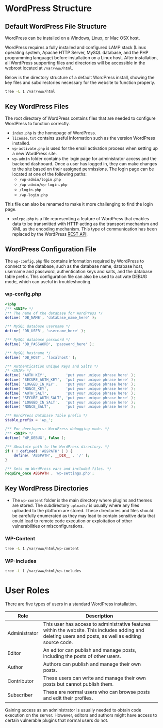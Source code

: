 # WordPress Structure
## Default WordPress File Structure
WordPress can be installed on a Windows, Linux, or Mac OSX host.

WordPress requires a fully installed and configured LAMP stack (Linux operating system, Apache HTTP Server, MySQL database, and the PHP programming language) before installation on a Linux host. After installation, all WordPress supporting files and directories will be accessible in the webroot located at `/var/www/html`.

Below is the directory structure of a default WordPress install, showing the key files and subdirectories necessary for the website to function properly.
```bash
tree -L 1 /var/www/html
```
## Key WordPress Files
The root directory of WordPress contains files that are needed to configure WordPress to function correctly.
- `index.php` is the homepage of WordPress.
- `license.txt` contains useful information such as the version WordPress installed.
- `wp-activate.php` is used for the email activation process when setting up a new WordPress site.
- `wp-admin` folder contains the login page for administrator access and the backend dashboard. Once a user has logged in, they can make changes to the site based on their assigned permissions. The login page can be located at one of the following paths:
    - `/wp-admin/login.php`
    - `/wp-admin/wp-login.php`
    - `/login.php`
    - `/wp-login.php`

This file can also be renamed to make it more challenging to find the login page.
- `xmlrpc.php` is a file representing a feature of WordPress that enables data to be transmitted with HTTP acting as the transport mechanism and XML as the encoding mechanism. This type of communication has been replaced by the WordPress [REST API](https://developer.wordpress.org/rest-api/reference).
## WordPress Configuration File
The `wp-config.php` file contains information required by WordPress to connect to the database, such as the database name, database host, username and password, authentication keys and salts, and the database table prefix. This configuration file can also be used to activate DEBUG mode, which can useful in troubleshooting.
### wp-config.php
```php
<?php
/** <SNIP> */
/** The name of the database for WordPress */
define( 'DB_NAME', 'database_name_here' );

/** MySQL database username */
define( 'DB_USER', 'username_here' );

/** MySQL database password */
define( 'DB_PASSWORD', 'password_here' );

/** MySQL hostname */
define( 'DB_HOST', 'localhost' );

/** Authentication Unique Keys and Salts */
/* <SNIP> */
define( 'AUTH_KEY',         'put your unique phrase here' );
define( 'SECURE_AUTH_KEY',  'put your unique phrase here' );
define( 'LOGGED_IN_KEY',    'put your unique phrase here' );
define( 'NONCE_KEY',        'put your unique phrase here' );
define( 'AUTH_SALT',        'put your unique phrase here' );
define( 'SECURE_AUTH_SALT', 'put your unique phrase here' );
define( 'LOGGED_IN_SALT',   'put your unique phrase here' );
define( 'NONCE_SALT',       'put your unique phrase here' );

/** WordPress Database Table prefix */
$table_prefix = 'wp_';

/** For developers: WordPress debugging mode. */
/** <SNIP> */
define( 'WP_DEBUG', false );

/** Absolute path to the WordPress directory. */
if ( ! defined( 'ABSPATH' ) ) {
	define( 'ABSPATH', __DIR__ . '/' );
}

/** Sets up WordPress vars and included files. */
require_once ABSPATH . 'wp-settings.php';
```
## Key WordPress Directories
- The `wp-content` folder is the main directory where plugins and themes are stored. The subdirectory `uploads/` is usually where any files uploaded to the platform are stored. These directories and files should be carefully enumerated as they may lead to contain sensitive data that could lead to remote code execution or exploitation of other vulnerabilities or misconfigurations.
### WP-Content
```bash
tree -L 1 /var/www/html/wp-content
```
### WP-Includes
```bash
tree -L 1 /var/www/html/wp-includes
```
# User Roles
There are five types of users in a standard WordPress installation.

|Role|Description|
|---|---|
|Administrator|This user has access to administrative features within the website. This includes adding and deleting users and posts, as well as editing source code.|
|Editor|An editor can publish and manage posts, including the posts of other users.|
|Author|Authors can publish and manage their own posts.|
|Contributor|These users can write and manage their own posts but cannot publish them.|
|Subscriber|These are normal users who can browse posts and edit their profiles.|

Gaining access as an administrator is usually needed to obtain code execution on the server. However, editors and authors might have access to certain vulnerable plugins that normal users do not.